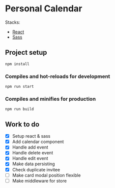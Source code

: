 # Personal Calendar

Stacks:

- [React](https://reactjs.org/)
- [Sass](https://sass-lang.com/)

## Project setup

```
npm install
```

### Compiles and hot-reloads for development

```
npm run start
```

### Compiles and minifies for production

```
npm run build
```

## Work to do

- [x] Setup react & sass
- [x] Add calendar component
- [x] Handle add event
- [x] Handle delete event
- [x] Handle edit event
- [x] Make data persisting
- [x] Check duplicate invitee
- [ ] Make card modal position flexible
- [ ] Make middleware for store

